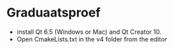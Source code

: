 # Graduaatsproef

* install Qt 6.5 (Windows or Mac) and Qt Creator 10.
* Open CmakeLists.txt in the v4 folder from the editor
